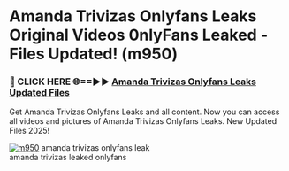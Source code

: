 # Amanda Trivizas Onlyfans Leaks Original Videos 0nlyFans Leaked - Files Updated! (m950)

<h3>🔴 CLICK HERE 🌐==►► <a href="https://tinyurl.com/4seja8ks" rel="nofollow">Amanda Trivizas Onlyfans Leaks Updated Files</a></h3>

Get Amanda Trivizas Onlyfans Leaks and all content. Now you can access all videos and pictures of Amanda Trivizas Onlyfans Leaks. New Updated Files 2025!

[![m950](https://i.imgur.com/EWjZXRe.gif)](https://tinyurl.com/4seja8ks)
amanda trivizas onlyfans leak<br>
amanda trivizas leaked onlyfans